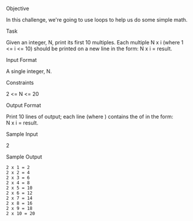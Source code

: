 Objective

In this challenge, we're going to use loops to help us do some simple math.

Task  

Given an integer, N, print its first 10 multiples. Each multiple N x i (where 1 <= i <= 10) should be printed on a new line in the form: N x i = result.

Input Format

A single integer, N.

Constraints

2 <= N <= 20

Output Format

Print 10 lines of output; each line (where ) contains the of in the form:  
N x i = result.

Sample Input

2

Sample Output

    2 x 1 = 2
    2 x 2 = 4
    2 x 3 = 6
    2 x 4 = 8
    2 x 5 = 10
    2 x 6 = 12
    2 x 7 = 14
    2 x 8 = 16
    2 x 9 = 18
    2 x 10 = 20
